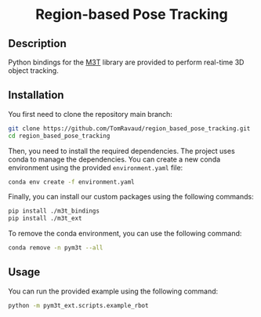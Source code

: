 <div align="center">

# Region-based Pose Tracking

</div>

## Description

Python bindings for the [M3T](https://github.com/DLR-RM/3DObjectTracking/tree/master/M3T) library are provided to perform real-time 3D object tracking.

## Installation

You first need to clone the repository main branch:

```bash
git clone https://github.com/TomRavaud/region_based_pose_tracking.git
cd region_based_pose_tracking
```

Then, you need to install the required dependencies. The project uses conda to manage the dependencies. You can create a new conda environment using the provided `environment.yaml` file:

```bash
conda env create -f environment.yaml
```

Finally, you can install our custom packages using the following commands:

```bash
pip install ./m3t_bindings
pip install ./m3t_ext
```

To remove the conda environment, you can use the following command:

```bash
conda remove -n pym3t --all
```

## Usage

You can run the provided example using the following command:

```bash
python -m pym3t_ext.scripts.example_rbot